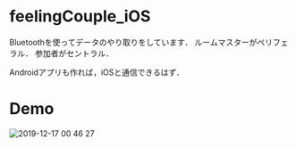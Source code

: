 # feelingCouple_iOS
Bluetoothを使ってデータのやり取りをしています．
ルームマスターがペリフェラル．
参加者がセントラル．

Androidアプリも作れば，iOSと通信できるはず．

# Demo
![2019-12-17 00 46 27](https://user-images.githubusercontent.com/22139186/70921169-1ee0f100-2067-11ea-9a3f-f3a495fa0b26.gif)

